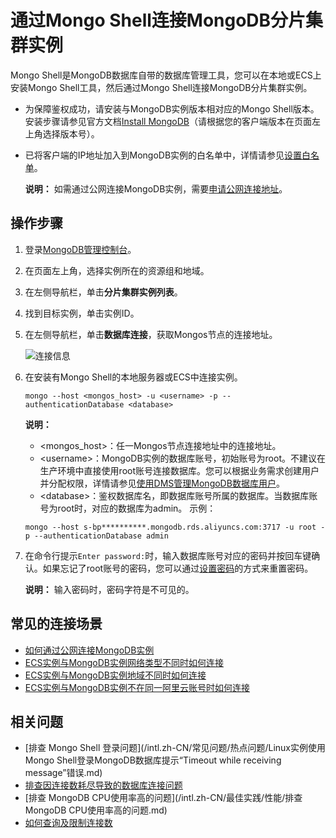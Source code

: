 # 通过Mongo Shell连接MongoDB分片集群实例

Mongo Shell是MongoDB数据库自带的数据库管理工具，您可以在本地或ECS上安装Mongo Shell工具，然后通过Mongo Shell连接MongoDB分片集群实例。

-   为保障鉴权成功，请安装与MongoDB实例版本相对应的Mongo Shell版本。安装步骤请参见官方文档[Install MongoDB](https://docs.mongodb.com/manual/installation/)（请根据您的客户端版本在页面左上角选择版本号）。
-   已将客户端的IP地址加入到MongoDB实例的白名单中，详情请参见[设置白名单](/intl.zh-CN/分片集群快速入门/设置白名单.md)。

    **说明：** 如需通过公网连接MongoDB实例，需要[申请公网连接地址](/intl.zh-CN/分片集群快速入门/申请公网连接地址.md)。


## 操作步骤

1.  登录[MongoDB管理控制台](https://mongodb.console.aliyun.com/)。

2.  在页面左上角，选择实例所在的资源组和地域。

3.  在左侧导航栏，单击**分片集群实例列表**。

4.  找到目标实例，单击实例ID。

5.  在左侧导航栏，单击**数据库连接**，获取Mongos节点的连接地址。

    ![连接信息](https://static-aliyun-doc.oss-accelerate.aliyuncs.com/assets/img/zh-CN/3378317951/p13833.png)

6.  在安装有Mongo Shell的本地服务器或ECS中连接实例。

    ```
    mongo --host <mongos_host> -u <username> -p --authenticationDatabase <database>
    ```

    **说明：**

    -   <mongos\_host\>：任一Mongos节点连接地址中的连接地址。
    -   <username\>：MongoDB实例的数据库账号，初始账号为root。不建议在生产环境中直接使用root账号连接数据库。您可以根据业务需求创建用户并分配权限，详情请参见[使用DMS管理MongoDB数据库用户]()。
    -   <database\>：鉴权数据库名，即数据库账号所属的数据库。当数据库账号为root时，对应的数据库为admin。
    示例：

    ```
    mongo --host s-bp**********.mongodb.rds.aliyuncs.com:3717 -u root -p --authenticationDatabase admin
    ```

7.  在命令行提示`Enter password:`时，输入数据库账号对应的密码并按回车键确认。如果忘记了root账号的密码，您可以通过[设置密码](/intl.zh-CN/分片集群快速入门/设置密码.md)的方式来重置密码。

    **说明：** 输入密码时，密码字符是不可见的。


## 常见的连接场景

-   [如何通过公网连接MongoDB实例](/intl.zh-CN/用户指南/连接实例/如何通过公网连接MongoDB实例.md)
-   [ECS实例与MongoDB实例网络类型不同时如何连接](/intl.zh-CN/用户指南/连接实例/ECS实例与MongoDB实例网络类型不同时如何连接.md)
-   [ECS实例与MongoDB实例地域不同时如何连接](/intl.zh-CN/用户指南/连接实例/ECS实例与MongoDB实例地域不同时如何连接.md)
-   [ECS实例与MongoDB实例不在同一阿里云账号时如何连接](/intl.zh-CN/用户指南/连接实例/ECS实例与MongoDB实例不在同一阿里云账号时如何连接.md)

## 相关问题

-   [排查 Mongo Shell 登录问题](/intl.zh-CN/常见问题/热点问题/Linux实例使用Mongo Shell登录MongoDB数据库提示“Timeout while receiving message”错误.md)
-   [排查因连接数耗尽导致的数据库连接问题](/intl.zh-CN/常见问题/热点问题/MongoDB实例连接数耗尽导致数据库连接失败.md)
-   [排查 MongoDB CPU使用率高的问题](/intl.zh-CN/最佳实践/性能/排查MongoDB CPU使用率高的问题.md)
-   [如何查询及限制连接数](/intl.zh-CN/常见问题/热点问题/如何查询及限制MongoDB实例的连接数.md)

